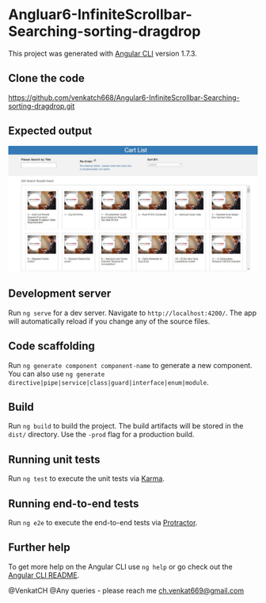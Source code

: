 # Angluar6-InfiniteScrollbar-Searching-sorting-dragdrop 

This project was generated with [Angular CLI](https://github.com/angular/angular-cli) version 1.7.3.

## Clone the code

https://github.com/venkatch668/Angular6-InfiniteScrollbar-Searching-sorting-dragdrop.git

## Expected output 

![Alt text](https://github.com/venkatch668/Angular6-InfiniteScrollbar-Searching-sorting-dragdrop/blob/master/screenshot.JPG?raw=true  "screenshot")



## Development server

Run `ng serve` for a dev server. Navigate to `http://localhost:4200/`. The app will automatically reload if you change any of the source files.

## Code scaffolding

Run `ng generate component component-name` to generate a new component. You can also use `ng generate directive|pipe|service|class|guard|interface|enum|module`.

## Build

Run `ng build` to build the project. The build artifacts will be stored in the `dist/` directory. Use the `-prod` flag for a production build.

## Running unit tests



Run `ng test` to execute the unit tests via [Karma](https://karma-runner.github.io).

## Running end-to-end tests

Run `ng e2e` to execute the end-to-end tests via [Protractor](http://www.protractortest.org/).

## Further help

To get more help on the Angular CLI use `ng help` or go check out the [Angular CLI README](https://github.com/angular/angular-cli/blob/master/README.md).


@VenkatCH
@Any queries - please reach me ch.venkat669@gmail.com
